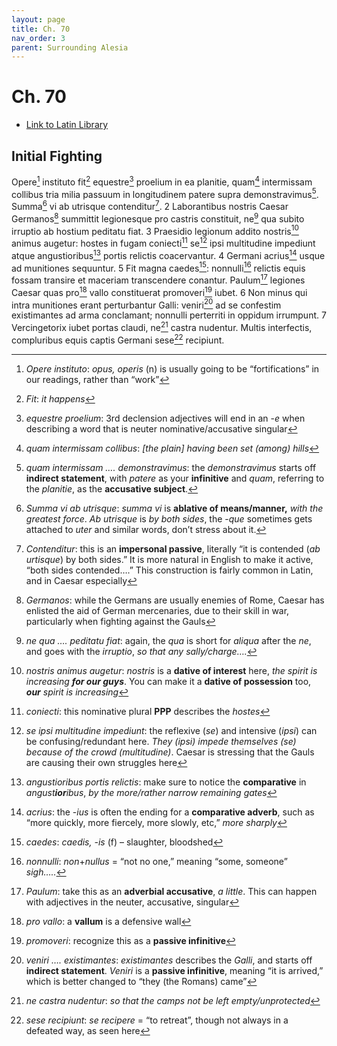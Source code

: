 ```yaml
---
layout: page
title: Ch. 70
nav_order: 3
parent: Surrounding Alesia
---
```


# Ch. 70

- [Link to Latin Library](https://www.thelatinlibrary.com/caesar/gallic/gall7.shtml#70)

## Initial Fighting 

Opere[^1] instituto fit[^2] equestre[^3] proelium in ea planitie, quam[^4] intermissam collibus tria milia passuum in longitudinem patere supra demonstravimus[^5]. Summa[^6] vi ab utrisque contenditur[^7]. 2 Laborantibus nostris Caesar Germanos[^8] summittit legionesque pro castris constituit, ne[^9] qua subito irruptio ab hostium peditatu fiat. 3 Praesidio legionum addito nostris[^10] animus augetur: hostes in fugam coniecti[^11] se[^12] ipsi multitudine impediunt atque angustioribus[^13] portis relictis coacervantur. 4 Germani acrius[^14] usque ad munitiones sequuntur. 5 Fit magna caedes[^15]: nonnulli[^16] relictis equis fossam transire et maceriam transcendere conantur. Paulum[^17] legiones Caesar quas pro[^18] vallo constituerat promoveri[^19] iubet. 6 Non minus qui intra munitiones erant perturbantur Galli: veniri[^20] ad se confestim existimantes ad arma conclamant; nonnulli perterriti in oppidum irrumpunt. 7 Vercingetorix iubet portas claudi, ne[^21] castra nudentur. Multis interfectis, compluribus equis captis Germani sese[^22] recipiunt.


[^1]: *Opere instituto*: *opus, operis* (n) is usually going to be “fortifications” in our readings, rather than “work”

[^2]: *Fit*: *it happens*

[^3]: *equestre proelium*: 3rd declension adjectives will end in an -*e* when describing a word that is neuter nominative/accusative singular

[^4]: *quam intermissam collibus*: *[the plain] having been set (among) hills*

[^5]: *quam intermissam …. demonstravimus*: the *demonstravimus* starts off **indirect statement**, with *patere* as your **infinitive** and *quam*, referring to the *planitie*, as the **accusative subject**.

[^6]: *Summa vi ab utrisque*: *summa vi* is **ablative of means/manner,** *with the greatest force*. *Ab utrisque* is *by both sides*, the -*que* sometimes gets attached to *uter* and similar words, don’t stress about it.

[^7]: *Contenditur*: this is an **impersonal passive**, literally “it is contended (_ab urtisque_) by both sides.” It is more natural in English to make it active, “both sides contended….” This construction is fairly common in Latin, and in Caesar especially

[^8]: *Germanos*: while the Germans are usually enemies of Rome, Caesar has enlisted the aid of German mercenaries, due to their skill in war, particularly when fighting against the Gauls

[^9]: *ne qua …. peditatu fiat*: again, the *qua* is short for *aliqua* after the *ne*, and goes with the *irruptio*, *so that any sally/charge….*

[^10]: *nostris animus augetur*: *nostris* is a **dative of interest** here, _the spirit is increasing **for our guys**_. You can make it a **dative of possession** too, _**our** spirit is increasing_

[^11]: *coniecti*: this nominative plural **PPP** describes the *hostes*

[^12]: *se ipsi multitudine impediunt*: the reflexive (*se*) and intensive (*ipsi*) can be confusing/redundant here. *They (ipsi) impede themselves (se) because of the crowd (multitudine)*. Caesar is stressing that the Gauls are causing their own struggles here

[^13]: *angustioribus portis relictis*: make sure to notice the **comparative** in _angust**ior**ibus_, *by the more/rather narrow remaining gates*

[^14]: *acrius*: the -*ius* is often the ending for a **comparative adverb**, such as “more quickly, more fiercely, more slowly, etc,” *more sharply*

[^15]: *caedes*: *caedis, -is* (f) – slaughter, bloodshed

[^16]: *nonnulli*: *non*+*nullus* = “not no one,” meaning “some, someone”  *sigh…..*

[^17]: *Paulum*: take this as an **adverbial accusative**, *a little*. This can happen with adjectives in the neuter, accusative, singular

[^18]: *pro vallo*: a **vallum** is a defensive wall

[^19]: *promoveri*: recognize this as a **passive infinitive**

[^20]: *veniri …. existimantes*: *existimantes* describes the *Galli*, and starts off **indirect statement**. *Veniri* is a **passive infinitive**, meaning “it is arrived,” which is better changed to “they (the Romans) came”

[^21]: *ne castra nudentur*: *so that the camps not be left empty/unprotected*

[^22]: *sese recipiunt*: *se recipere* = “to retreat”, though not always in a defeated way, as seen here
